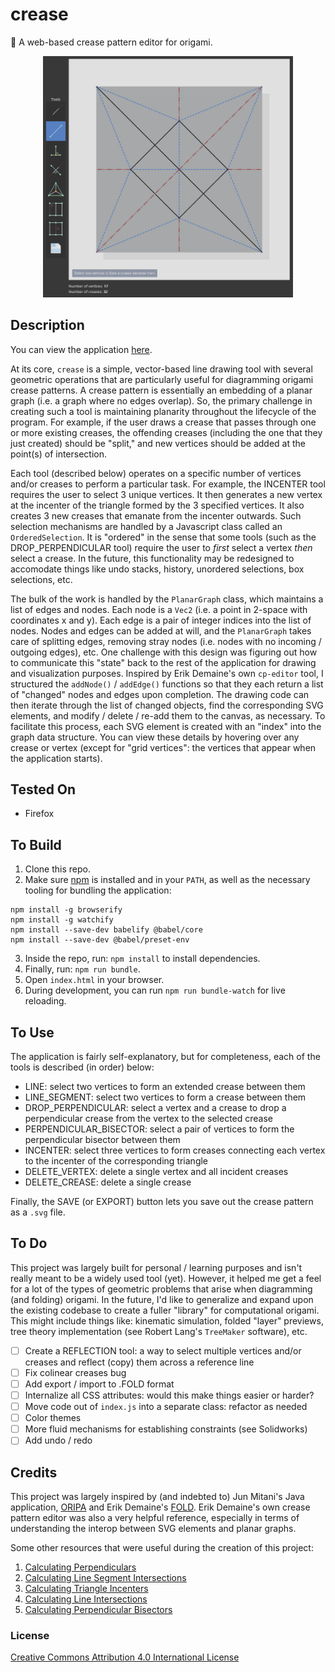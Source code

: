 # crease
📐 A web-based crease pattern editor for origami.

<p align="center">
  <img src="assets/screenshots/bird_base.png" alt="screenshot" width="400" height="auto"/>
</p>

## Description

You can view the application [here](https://mwalczyk.github.io/crease/).

At its core, `crease` is a simple, vector-based line drawing tool with several geometric operations that are particularly useful for diagramming origami crease patterns. A crease pattern is essentially an embedding of a planar graph (i.e. a graph where no edges overlap). So, the primary challenge in creating such a tool is maintaining planarity throughout the lifecycle of the program. For example, if the user draws a crease that passes through one or more existing creases, the offending creases (including the one that they just created) should be "split," and new vertices should be added at the point(s) of intersection.

Each tool (described below) operates on a specific number of vertices and/or creases to perform a particular task. For example, the INCENTER tool requires the user to select 3 unique vertices. It then generates a new vertex at the incenter of the triangle formed by the 3 specified vertices. It also creates 3 new creases that emanate from the incenter outwards. Such selection mechanisms are handled by a Javascript class called an `OrderedSelection`. It is "ordered" in the sense that some tools (such as the DROP_PERPENDICULAR tool) require the user to *first* select a vertex *then* select a crease. In the future, this functionality may be redesigned to accomodate things like undo stacks, history, unordered selections, box selections, etc.

The bulk of the work is handled by the `PlanarGraph` class, which maintains a list of edges and nodes. Each node is a `Vec2` (i.e. a point in 2-space with coordinates x and y). Each edge is a pair of integer indices into the list of nodes. Nodes and edges can be added at will, and the `PlanarGraph` takes care of splitting edges, removing stray nodes (i.e. nodes with no incoming / outgoing edges), etc. One challenge with this design was figuring out how to communicate this "state" back to the rest of the application for drawing and visualization purposes. Inspired by Erik Demaine's own `cp-editor` tool, I structured the `addNode()` / `addEdge()` functions so that they each return a list of "changed" nodes and edges upon completion. The drawing code can then iterate through the list of changed objects, find the corresponding SVG elements, and modify / delete / re-add them to the canvas, as necessary. To facilitate this process, each SVG element is created with an "index" into the graph data structure. You can view these details by hovering over any crease or vertex (except for "grid vertices": the vertices that appear when the application starts).

## Tested On
- Firefox

## To Build
1. Clone this repo.
2. Make sure [npm](https://www.npmjs.com/) is installed and in your `PATH`, as well as the necessary tooling for bundling the application:
```
npm install -g browserify
npm install -g watchify
npm install --save-dev babelify @babel/core
npm install --save-dev @babel/preset-env
```
3. Inside the repo, run: `npm install` to install dependencies.
4. Finally, run: `npm run bundle`.
5. Open `index.html` in your browser.
6. During development, you can run `npm run bundle-watch` for live reloading.

## To Use

The application is fairly self-explanatory, but for completeness, each of the tools is described (in order) below:

- LINE: select two vertices to form an extended crease between them
- LINE_SEGMENT: select two vertices to form a crease between them
- DROP_PERPENDICULAR: select a vertex and a crease to drop a perpendicular crease from the vertex to the selected crease
- PERPENDICULAR_BISECTOR: select a pair of vertices to form the perpendicular bisector between them
- INCENTER: select three vertices to form creases connecting each vertex to the incenter of the corresponding triangle
- DELETE_VERTEX: delete a single vertex and all incident creases
- DELETE_CREASE: delete a single crease

Finally, the SAVE (or EXPORT) button lets you save out the crease pattern as a `.svg` file.

## To Do

This project was largely built for personal / learning purposes and isn't really meant to be a widely used tool (yet). However, it helped me get a feel for a lot of the types of geometric problems that arise when diagramming (and folding) origami. In the future, I'd like to generalize and expand upon the existing codebase to create a fuller "library" for computational origami. This might include things like: kinematic simulation, folded "layer" previews, tree theory implementation (see Robert Lang's `TreeMaker` software), etc.

- [ ] Create a REFLECTION tool: a way to select multiple vertices and/or creases and reflect (copy) them across a reference line
- [ ] Fix colinear creases bug
- [ ] Add export / import to .FOLD format
- [ ] Internalize all CSS attributes: would this make things easier or harder?
- [ ] Move code out of `index.js` into a separate class: refactor as needed
- [ ] Color themes
- [ ] More fluid mechanisms for establishing constraints (see Solidworks)
- [ ] Add undo / redo 

## Credits
This project was largely inspired by (and indebted to) Jun Mitani's Java application, [ORIPA](http://mitani.cs.tsukuba.ac.jp/oripa/) and Erik Demaine's [FOLD](https://github.com/edemaine/fold). Erik Demaine's own crease pattern editor was also a very helpful reference, especially in terms of understanding the interop between SVG elements and planar graphs.

Some other resources that were useful during the creation of this project:

1. [Calculating Perpendiculars](https://stackoverflow.com/questions/1811549/perpendicular-on-a-line-from-a-given-point)
2. [Calculating Line Segment Intersections](https://stackoverflow.com/questions/563198/how-do-you-detect-where-two-line-segments-intersect)
3. [Calculating Triangle Incenters](https://www.mathopenref.com/coordincenter.html)
4. [Calculating Line Intersections](https://rosettacode.org/wiki/Find_the_intersection_of_two_lines)
5. [Calculating Perpendicular Bisectors](https://socratic.org/questions/how-do-you-find-the-equation-of-the-perpendicular-bisector-of-the-points-1-4-and)

### License
[Creative Commons Attribution 4.0 International License](https://creativecommons.org/licenses/by/4.0/)

